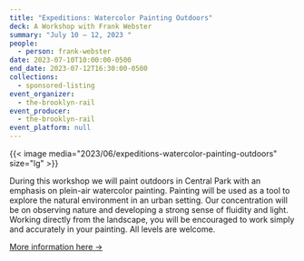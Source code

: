 ```yaml
---
title: "Expeditions: Watercolor Painting Outdoors"
deck: A Workshop with Frank Webster
summary: "July 10 – 12, 2023 "
people:
  - person: frank-webster
date: 2023-07-10T10:00:00-0500
end_date: 2023-07-12T16:30:00-0500
collections:
  - sponsored-listing
event_organizer:
  - the-brooklyn-rail
event_producer:
  - the-brooklyn-rail
event_platform: null
---
```

{{< image media="2023/06/expeditions-watercolor-painting-outdoors" size="lg" >}}

During this workshop we will paint outdoors in Central Park with an emphasis on plein-air watercolor painting. Painting will be used as a tool to explore the natural environment in an urban setting. Our concentration will be on observing nature and developing a strong sense of fluidity and light. Working directly from the landscape, you will be encouraged to work simply and accurately in your painting. All levels are welcome.

[M﻿ore information here →](https://workshops.artstudentsleague.org/course/Webster-WS-Plein-Air_cd_6440_6049)